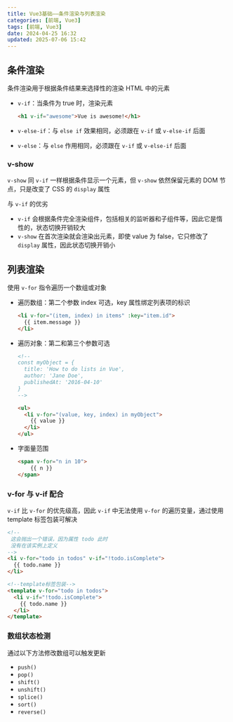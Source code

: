 ```yaml
---
title: Vue3基础——条件渲染与列表渲染
categories: [前端, Vue3]
tags: [前端, Vue3]
date: 2024-04-25 16:32
updated: 2025-07-06 15:42
---
```

## 条件渲染

条件渲染用于根据条件结果来选择性的渲染 HTML 中的元素

- `v-if`：当条件为 true 时，渲染元素

    ```html
    <h1 v-if="awesome">Vue is awesome!</h1>
    ```

- `v-else-if`：与 `else if` 效果相同，必须跟在 `v-if` 或 `v-else-if` 后面

- `v-else`：与 `else` 作用相同，必须跟在 `v-if` 或 `v-else-if` 后面

### v-show

`v-show` 同 `v-if` 一样根据条件显示一个元素，但 `v-show` 依然保留元素的 DOM 节点，只是改变了 CSS 的 `display` 属性

与 `v-if` 的优劣

- `v-if` 会根据条件完全渲染组件，包括相关的监听器和子组件等，因此它是惰性的，状态切换开销较大
- `v-show` 在首次渲染就会渲染出元素，即使 value 为 false，它只修改了 `display` 属性，因此状态切换开销小

## 列表渲染

使用 `v-for` 指令遍历一个数组或对象

- 遍历数组：第二个参数 index 可选，key 属性绑定列表项的标识

    ```html
    <li v-for="(item, index) in items" :key="item.id">
      {{ item.message }}
    </li>
    ```

- 遍历对象：第二和第三个参数可选

    ```html
    <!--
    const myObject = {
      title: 'How to do lists in Vue',
      author: 'Jane Doe',
      publishedAt: '2016-04-10'
    }
    -->
    
    <ul>
      <li v-for="(value, key, index) in myObject">
        {{ value }}
      </li>
    </ul>
    ```

- 字面量范围

    ```html
    <span v-for="n in 10">
        {{ n }}
    </span>
    ```

### v-for 与 v-if 配合

`v-if` 比 `v-for` 的优先级高，因此 `v-if` 中无法使用 `v-for` 的遍历变量，通过使用 template 标签包装可解决

```html
<!--
 这会抛出一个错误，因为属性 todo 此时
 没有在该实例上定义
-->
<li v-for="todo in todos" v-if="!todo.isComplete">
  {{ todo.name }}
</li>

<!--template标签包装-->
<template v-for="todo in todos">
  <li v-if="!todo.isComplete">
    {{ todo.name }}
  </li>
</template>
```

### 数组状态检测

通过以下方法修改数组可以触发更新

- `push()`
- `pop()`
- `shift()`
- `unshift()`
- `splice()`
- `sort()`
- `reverse()`
